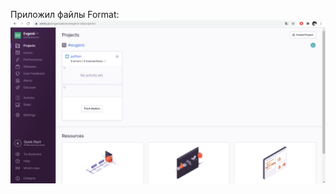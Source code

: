 Приложил файлы
Format: ![1](https://github.com/loshkarevev/Homeworks/blob/main/10-monitoring-05-sentry/1.png)
